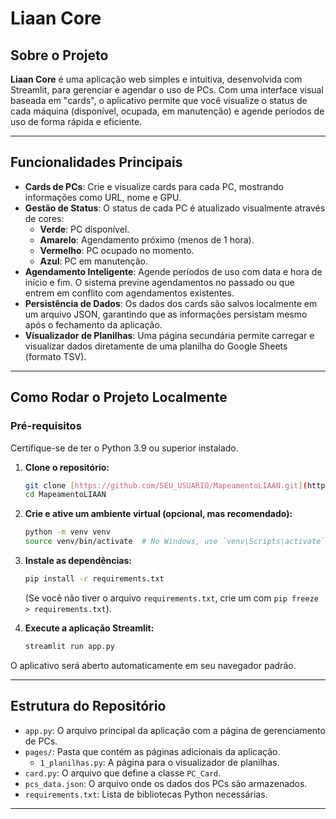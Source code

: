 # Liaan Core

## Sobre o Projeto

**Liaan Core** é uma aplicação web simples e intuitiva, desenvolvida com Streamlit, para gerenciar e agendar o uso de PCs. Com uma interface visual baseada em "cards", o aplicativo permite que você visualize o status de cada máquina (disponível, ocupada, em manutenção) e agende períodos de uso de forma rápida e eficiente.

---

## Funcionalidades Principais

* **Cards de PCs**: Crie e visualize cards para cada PC, mostrando informações como URL, nome e GPU.
* **Gestão de Status**: O status de cada PC é atualizado visualmente através de cores:
    * **Verde**: PC disponível.
    * **Amarelo**: Agendamento próximo (menos de 1 hora).
    * **Vermelho**: PC ocupado no momento.
    * **Azul**: PC em manutenção.
* **Agendamento Inteligente**: Agende períodos de uso com data e hora de início e fim. O sistema previne agendamentos no passado ou que entrem em conflito com agendamentos existentes.
* **Persistência de Dados**: Os dados dos cards são salvos localmente em um arquivo JSON, garantindo que as informações persistam mesmo após o fechamento da aplicação.
* **Visualizador de Planilhas**: Uma página secundária permite carregar e visualizar dados diretamente de uma planilha do Google Sheets (formato TSV).

---

## Como Rodar o Projeto Localmente

### Pré-requisitos
Certifique-se de ter o Python 3.9 ou superior instalado.

1.  **Clone o repositório:**
    ```bash
    git clone [https://github.com/SEU_USUARIO/MapeamentoLIAAN.git](https://github.com/SEU_USUARIO/MapeamentoLIAAN.git)
    cd MapeamentoLIAAN
    ```

2.  **Crie e ative um ambiente virtual (opcional, mas recomendado):**
    ```bash
    python -m venv venv
    source venv/bin/activate  # No Windows, use `venv\Scripts\activate`
    ```

3.  **Instale as dependências:**
    ```bash
    pip install -r requirements.txt
    ```
    (Se você não tiver o arquivo `requirements.txt`, crie um com `pip freeze > requirements.txt`).

4.  **Execute a aplicação Streamlit:**
    ```bash
    streamlit run app.py
    ```

O aplicativo será aberto automaticamente em seu navegador padrão.

---

## Estrutura do Repositório

* `app.py`: O arquivo principal da aplicação com a página de gerenciamento de PCs.
* `pages/`: Pasta que contém as páginas adicionais da aplicação.
    * `1_planilhas.py`: A página para o visualizador de planilhas.
* `card.py`: O arquivo que define a classe `PC_Card`.
* `pcs_data.json`: O arquivo onde os dados dos PCs são armazenados.
* `requirements.txt`: Lista de bibliotecas Python necessárias.

---
